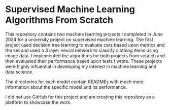 # Supervised Machine Learning Algorithms From Scratch
This repository contains two machine learning projects I completed in June 2024 for a university project on supervised machine learning. The first project used decision tree learning to
evaluate cars based upon metrics and the second used a 3 layer neural network to classify clothing items using image data. I implemented
the algorithms for both projects from scratch and then evaluated their performance based upon tests I wrote. These projects were
highly influential in developing my interest in machine learning and data science. 

The directories for each model contain READMEs with much more information about the specific model and its performance.

I did not use GitHub for this project and am creating this repository as a platform to showcase the work.